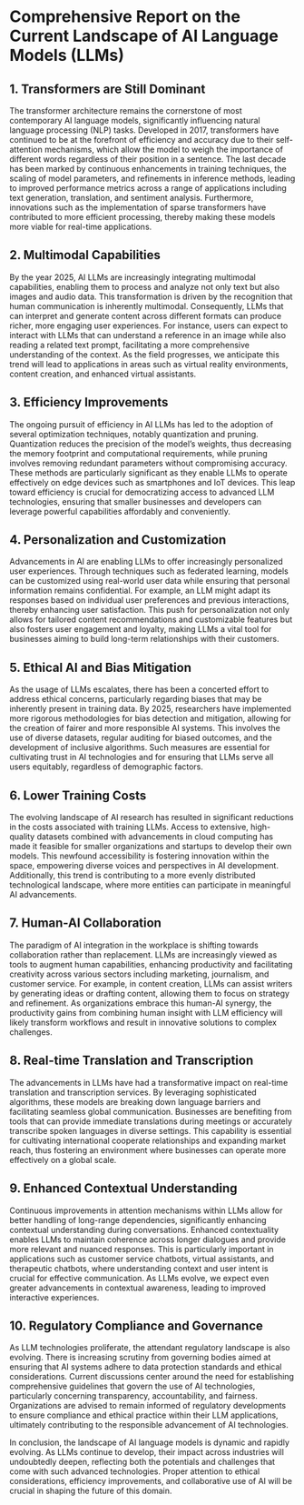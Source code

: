 # Comprehensive Report on the Current Landscape of AI Language Models (LLMs)

## 1. Transformers are Still Dominant
The transformer architecture remains the cornerstone of most contemporary AI language models, significantly influencing natural language processing (NLP) tasks. Developed in 2017, transformers have continued to be at the forefront of efficiency and accuracy due to their self-attention mechanisms, which allow the model to weigh the importance of different words regardless of their position in a sentence. The last decade has been marked by continuous enhancements in training techniques, the scaling of model parameters, and refinements in inference methods, leading to improved performance metrics across a range of applications including text generation, translation, and sentiment analysis. Furthermore, innovations such as the implementation of sparse transformers have contributed to more efficient processing, thereby making these models more viable for real-time applications.

## 2. Multimodal Capabilities
By the year 2025, AI LLMs are increasingly integrating multimodal capabilities, enabling them to process and analyze not only text but also images and audio data. This transformation is driven by the recognition that human communication is inherently multimodal. Consequently, LLMs that can interpret and generate content across different formats can produce richer, more engaging user experiences. For instance, users can expect to interact with LLMs that can understand a reference in an image while also reading a related text prompt, facilitating a more comprehensive understanding of the context. As the field progresses, we anticipate this trend will lead to applications in areas such as virtual reality environments, content creation, and enhanced virtual assistants.

## 3. Efficiency Improvements
The ongoing pursuit of efficiency in AI LLMs has led to the adoption of several optimization techniques, notably quantization and pruning. Quantization reduces the precision of the model’s weights, thus decreasing the memory footprint and computational requirements, while pruning involves removing redundant parameters without compromising accuracy. These methods are particularly significant as they enable LLMs to operate effectively on edge devices such as smartphones and IoT devices. This leap toward efficiency is crucial for democratizing access to advanced LLM technologies, ensuring that smaller businesses and developers can leverage powerful capabilities affordably and conveniently.

## 4. Personalization and Customization
Advancements in AI are enabling LLMs to offer increasingly personalized user experiences. Through techniques such as federated learning, models can be customized using real-world user data while ensuring that personal information remains confidential. For example, an LLM might adapt its responses based on individual user preferences and previous interactions, thereby enhancing user satisfaction. This push for personalization not only allows for tailored content recommendations and customizable features but also fosters user engagement and loyalty, making LLMs a vital tool for businesses aiming to build long-term relationships with their customers.

## 5. Ethical AI and Bias Mitigation
As the usage of LLMs escalates, there has been a concerted effort to address ethical concerns, particularly regarding biases that may be inherently present in training data. By 2025, researchers have implemented more rigorous methodologies for bias detection and mitigation, allowing for the creation of fairer and more responsible AI systems. This involves the use of diverse datasets, regular auditing for biased outcomes, and the development of inclusive algorithms. Such measures are essential for cultivating trust in AI technologies and for ensuring that LLMs serve all users equitably, regardless of demographic factors.

## 6. Lower Training Costs
The evolving landscape of AI research has resulted in significant reductions in the costs associated with training LLMs. Access to extensive, high-quality datasets combined with advancements in cloud computing has made it feasible for smaller organizations and startups to develop their own models. This newfound accessibility is fostering innovation within the space, empowering diverse voices and perspectives in AI development. Additionally, this trend is contributing to a more evenly distributed technological landscape, where more entities can participate in meaningful AI advancements.

## 7. Human-AI Collaboration
The paradigm of AI integration in the workplace is shifting towards collaboration rather than replacement. LLMs are increasingly viewed as tools to augment human capabilities, enhancing productivity and facilitating creativity across various sectors including marketing, journalism, and customer service. For example, in content creation, LLMs can assist writers by generating ideas or drafting content, allowing them to focus on strategy and refinement. As organizations embrace this human-AI synergy, the productivity gains from combining human insight with LLM efficiency will likely transform workflows and result in innovative solutions to complex challenges.

## 8. Real-time Translation and Transcription
The advancements in LLMs have had a transformative impact on real-time translation and transcription services. By leveraging sophisticated algorithms, these models are breaking down language barriers and facilitating seamless global communication. Businesses are benefiting from tools that can provide immediate translations during meetings or accurately transcribe spoken languages in diverse settings. This capability is essential for cultivating international cooperate relationships and expanding market reach, thus fostering an environment where businesses can operate more effectively on a global scale.

## 9. Enhanced Contextual Understanding
Continuous improvements in attention mechanisms within LLMs allow for better handling of long-range dependencies, significantly enhancing contextual understanding during conversations. Enhanced contextuality enables LLMs to maintain coherence across longer dialogues and provide more relevant and nuanced responses. This is particularly important in applications such as customer service chatbots, virtual assistants, and therapeutic chatbots, where understanding context and user intent is crucial for effective communication. As LLMs evolve, we expect even greater advancements in contextual awareness, leading to improved interactive experiences.

## 10. Regulatory Compliance and Governance
As LLM technologies proliferate, the attendant regulatory landscape is also evolving. There is increasing scrutiny from governing bodies aimed at ensuring that AI systems adhere to data protection standards and ethical considerations. Current discussions center around the need for establishing comprehensive guidelines that govern the use of AI technologies, particularly concerning transparency, accountability, and fairness. Organizations are advised to remain informed of regulatory developments to ensure compliance and ethical practice within their LLM applications, ultimately contributing to the responsible advancement of AI technologies. 

In conclusion, the landscape of AI language models is dynamic and rapidly evolving. As LLMs continue to develop, their impact across industries will undoubtedly deepen, reflecting both the potentials and challenges that come with such advanced technologies. Proper attention to ethical considerations, efficiency improvements, and collaborative use of AI will be crucial in shaping the future of this domain.